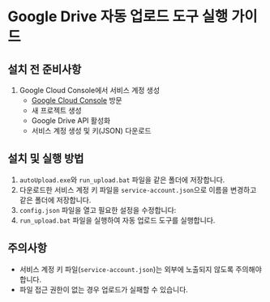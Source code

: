 # Google Drive 자동 업로드 도구 실행 가이드

## 설치 전 준비사항
1. Google Cloud Console에서 서비스 계정 생성
   - [Google Cloud Console](https://console.cloud.google.com) 방문
   - 새 프로젝트 생성
   - Google Drive API 활성화
   - 서비스 계정 생성 및 키(JSON) 다운로드

## 설치 및 실행 방법
1. `autoUpload.exe`와 `run_upload.bat` 파일을 같은 폴더에 저장합니다.
2. 다운로드한 서비스 계정 키 파일을 `service-account.json`으로 이름을 변경하고 같은 폴더에 저장합니다.
3. `config.json` 파일을 열고 필요한 설정을 수정합니다:
4. `run_upload.bat` 파일을 실행하여 자동 업로드 도구를 실행합니다.

## 주의사항
- 서비스 계정 키 파일(`service-account.json`)는 외부에 노출되지 않도록 주의해야 합니다.
- 파일 접근 권한이 없는 경우 업로드가 실패할 수 있습니다.


